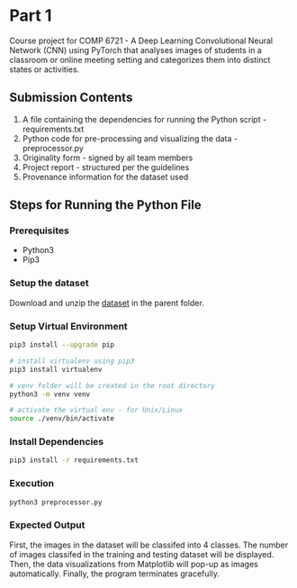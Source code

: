 # Part 1
Course project for COMP 6721 - A Deep Learning Convolutional Neural Network (CNN) using PyTorch that analyses images of students in a classroom or online meeting setting and categorizes them into distinct states or activities.

## Submission Contents

1. A file containing the dependencies for running the Python script - requirements.txt
2. Python code for pre-processing and visualizing the data - preprocessor.py
3. Originality form - signed by all team members
4. Project report - structured per the guidelines
5. Provenance information for the dataset used

## Steps for Running the Python File

### Prerequisites
-  Python3
-  Pip3 
### Setup the dataset

Download and unzip the [dataset](https://drive.google.com/drive/folders/15KX23UhhYKx6UGpm-GAEtIsPpweVRHJd?usp=drive_link) in the parent folder.

### Setup Virtual Environment

```bash
pip3 install --upgrade pip

# install virtualenv using pip3
pip3 install virtualenv

# venv folder will be created in the root directory
python3 -m venv venv

# activate the virtual env - for Unix/Linux
source ./venv/bin/activate
```

### Install Dependencies
```bash
pip3 install -r requirements.txt
```

### Execution

```python
python3 preprocessor.py
```

### Expected Output
First, the images in the dataset will be classifed into 4 classes. The number of images classifed in the training and testing dataset will be displayed. Then, the data visualizations from Matplotlib will pop-up as images automatically. Finally, the program terminates gracefully.
